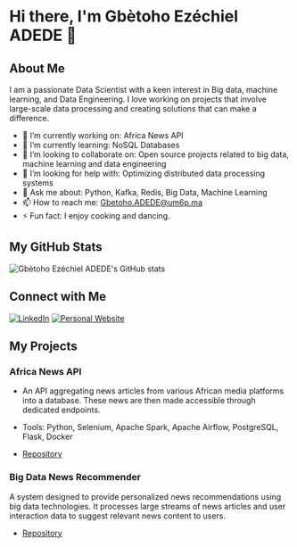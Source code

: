 
# Hi there, I'm Gbètoho Ezéchiel ADEDE 👋

## About Me

I am a passionate Data Scientist with a keen interest in Big data, machine learning, and Data Engineering. I love working on projects that involve large-scale data processing and creating solutions that can make a difference.

- 🔭 I’m currently working on: Africa News API
- 🌱 I’m currently learning: NoSQL Databases
- 👯 I’m looking to collaborate on: Open source projects related to big data, machine learning and data engineering
- 🤔 I’m looking for help with: Optimizing distributed data processing systems
- 💬 Ask me about: Python, Kafka, Redis, Big Data, Machine Learning
- 📫 How to reach me: Gbetoho.ADEDE@um6p.ma
- ⚡ Fun fact: I enjoy cooking and dancing.

## My GitHub Stats

![Gbètoho Ezéchiel ADEDE's GitHub stats](https://github-readme-stats.vercel.app/api?username=Starias22&show_icons=true&theme=radical)

## Connect with Me

[![LinkedIn](https://img.shields.io/badge/LinkedIn-blue?style=flat&logo=linkedin&labelColor=blue)](https://www.linkedin.com/in/starias22/)
[![Personal Website](https://img.shields.io/badge/Website-red?style=flat&logo=google-chrome&labelColor=red)](https://starias22.github.io/)

## My Projects

### Africa News API

- An API aggregating news articles from various African media platforms into a database. These news are then made accessible through dedicated endpoints.

- Tools: Python, Selenium, Apache Spark, Apache Airflow, PostgreSQL, Flask, Docker

- [Repository](https://github.com/Starias22/Africa-News-API)
  
### Big Data News Recommender

A system designed to provide personalized news recommendations using big data technologies. It processes large streams of news articles and user interaction data to suggest relevant news content to users.

- [Repository](https://github.com/Starias22/Big-Data-News-Recommender)
<!--- [Read More](https://starias22.github.io/big-data-news-recommender) -->

